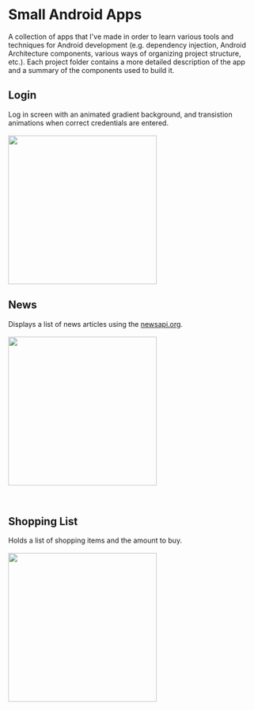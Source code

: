 # Small Android Apps
A collection of apps that I've made in order to learn various tools and techniques for Android development (e.g. dependency injection, Android Architecture components, various ways of organizing project structure, etc.). Each project folder contains a more detailed description of the app and a summary of the components used to build it.

## Login
Log in screen with an animated gradient background, and transistion animations when correct credentials are entered.<br><br>
<img src="gifs/LoginDemo.gif" width="300">

## News
Displays a list of news articles using the [newsapi.org](https://newsapi.org/).<br><br>
<img src="gifs/NewsDemo.gif" width="300">

<br>

## Shopping List
Holds a list of shopping items and the amount to buy.<br><br>
<img src="gifs/ShoppingListDemo.gif" width="300">